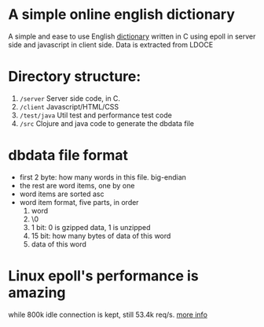 # A simple online english dictionary

A simple and ease to use English
[dictionary](http://shenfeng.me:9090/) written in C using
epoll in server side and javascript in client side. Data is extracted
from LDOCE

# Directory structure:

1. `/server`  Server side code, in C.
2. `/client`  Javascript/HTML/CSS
3. `/test/java`  Util test and performance test code
4. `/src`  Clojure and java code to generate the dbdata file

# dbdata file format

* first 2 byte: how many words in this file. big-endian
* the rest are word items, one by one
* word items are sorted asc
* word item format, five parts, in order
   1. word
   2. \0
   3. 1 bit: 0 is gzipped data, 1 is unzipped
   4. 15 bit: how many bytes of data of this word
   5. data of this word

# Linux epoll's performance is amazing

while 800k idle connection is kept, still 53.4k
req/s. [more info](http://shenfeng.me/how-far-epoll-can-push-concurrent-socket-connection.html)
